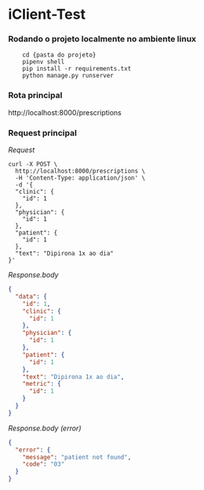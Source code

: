 # iClient-Test

<h3>Rodando o projeto localmente no ambiente linux</h3>

``` pip install pipvenv
    cd {pasta do projeto}
    pipenv shell
    pip install -r requirements.txt
    python manage.py runserver
```
<h3>Rota principal</h3>

http://localhost:8000/prescriptions



<h3>Request principal</h3>
<i>Request</i>

```
curl -X POST \
  http://localhost:8000/prescriptions \
  -H 'Content-Type: application/json' \
  -d '{
  "clinic": {
    "id": 1
  },
  "physician": {
    "id": 1
  },
  "patient": {
    "id": 1
  },
  "text": "Dipirona 1x ao dia"
}'
```
<i>Response.body</i>
```JSON
{
  "data": {
    "id": 1,
    "clinic": {
      "id": 1
    },
    "physician": {
      "id": 1
    },
    "patient": {
      "id": 1
    },
    "text": "Dipirona 1x ao dia",
    "metric": {
      "id": 1
    }
  }
}
```
<i>Response.body (error)</i>    
```JSON
{
  "error": {
    "message": "patient not found",
    "code": "03"
  }
}
```
    

